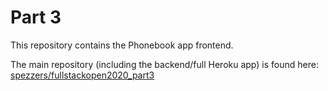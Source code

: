 # Part 3
This repository contains the Phonebook app frontend.

The main repository (including the backend/full Heroku app) is found here: [spezzers/fullstackopen2020_part3](https://github.com/spezzers/fullstackopen2020_part3)
